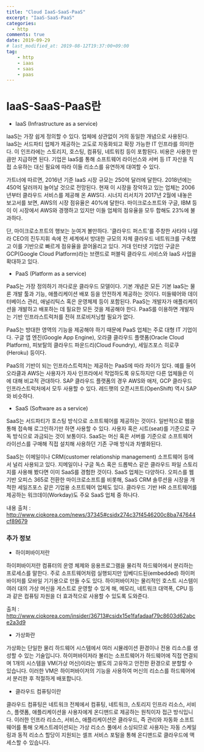 ```yaml
---
title: "Cloud IaaS-SaaS-PaaS"
excerpt: "IaaS-SaaS-PaaS"
categories: 
  - http
comments: true
date: 2019-09-29
# last_modified_at: 2019-08-12T19:37:00+09:00
tag: 
    - http
    - iaas
    - saas
    - paas
---
```


# IaaS-SaaS-PaaS란

- IaaS (Infrastructure as a service)

IaaS는 가장 쉽게 정의할 수 있다. 업체에 상관없이 거의 동일한 개념으로 사용된다. IaaS는 서드파티 업체가 제공하는 고도로 자동화되고 확장 가능한 IT 인프라를 의미한다. 이 인프라에는 스토리지, 호스팅, 컴퓨팅, 네트워킹 등이 포함된다. 비용은 사용한 만큼만 지급하면 된다. 기업은 IaaS를 통해 소프트웨어 라이선스와 서버 등 IT 자산을 직접 소유하는 대신 필요에 따라 이들 리소스를 유연하게 대여할 수 있다.

가트너에 따르면, 2016년 기준 IaaS 시장 규모는 250억 달러에 달한다. 2018년에는 450억 달러까지 늘어날 것으로 전망된다. 현재 이 시장을 장악하고 있는 업체는 2006년부터 클라우드 서비스를 제공해 온 AWS다. 시너지 리서치가 2017년 2월에 내놓은 보고서를 보면, AWS의 시장 점유율은 40%에 달한다. 마이크로소프트와 구글, IBM 등이 이 시장에서 AWS와 경쟁하고 있지만 이들 업체의 점유율을 모두 합해도 23%에 불과하다.

단, 마이크로소프트의 행보는 눈여겨 볼만하다. '클라우드 퍼스트'를 주창한 사타야 나델라 CEO의 진두지휘 속에 전 세계에서 방대한 규모의 자체 클라우드 네트워크를 구축했고 이를 기반으로 빠르게 점유율을 끌어올리고 있다. 거대 인터넷 기업인 구글은 GCP(Google Cloud Platform)라는 브랜드로 퍼블릭 클라우드 서비스와 IaaS 사업을 확대하고 있다.

- PaaS (Platform as a service)

PaaS는 가장 정의하기 까다로운 클라우드 모델이다. 기본 개념은 모든 기본 IaaS는 물론 개발 툴과 기능, 애플리케이션 배포 등을 안전하게 제공하는 것이다. 미들웨어와 데이터베이스 관리, 애널리틱스 혹은 운영체제 등이 포함된다. PaaS는 개발자가 애플리케이션을 개발하고 배포하는 데 필요한 모든 것을 제공해야 한다. PaaS를 이용하면 개발자는 기반 인프라스트럭처를 전혀 프로비저닝할 필요가 없다.

PaaS는 방대한 영역의 기능을 제공해야 하기 때문에 PaaS 업체는 주로 대형 IT 기업이다. 구글 앱 엔진(Google App Engine), 오라클 클라우드 플랫폼(Oracle Cloud Platform), 피보탈의 클라우드 파운드리(Cloud Foundry), 세일즈포스 히로쿠(Heroku) 등이다.

PaaS의 기반이 되는 인프라스트럭처는 제공하는 PaaS에 따라 차이가 있다. 예를 들어 오라클과 AWS는 사용자가 자사 인프라에서 작업하도록 유도하지만 다른 업체들은 이에 대해 비교적 관대하다. SAP 클라우드 플랫폼의 경우 AWS와 애저, GCP 클라우드 인프라스트럭처에서 모두 사용할 수 있다. 레드햇의 오픈시프트(OpenShift) 역시 SAP와 비슷하다.

- SaaS (Software as a service)

SaaS는 서드파티가 호스팅 방식으로 소프트웨어를 제공하는 것이다. 일반적으로 웹을 통해 접속해 로그인하기만 하면 사용할 수 있다. 사용자 혹은 시트(seat)를 기준으로 구독 방식으로 과금되는 것이 보통이다. SaaS는 머신 혹은 서버를 기준으로 소프트웨어 라이선스를 구매해 직접 설치해 사용하던 기존 구매 방식과 차별화된다.

SaaS는 이메일이나 CRM(customer relationship management) 소프트웨어 등에서 널리 사용되고 있다. 지메일이나 구글 독스 혹은 드롭박스 같은 클라우드 파일 스토리지를 사용해 봤다면 이미 SaaS를 경험한 것이다. SaaS 업체는 다양하다. 오피스를 웹 기반 오피스 365로 전환한 마이크로소프트를 비롯해, SaaS CRM 솔루션을 시장을 개척한 세일즈포스 같은 기업용 소프트웨어 업체도 있다. 클라우드 기반 HR 소프트웨어를 제공하는 워크데이(Workday)도 주요 SaaS 업체 중 하나다.

내용 출처 : http://www.ciokorea.com/news/37345#csidx274c37f4546200c8ba747644cf89679 



### 추가 정보

- 하이퍼바이저란

하이퍼바이저란 컴퓨터의 운영 체제와 응용프로그램을 물리적 하드웨어에서 분리하는 프로세스를 말한다. 주로 소프트웨어처럼 실행되지만 임베디드된(embedded) 하이퍼바이저를 모바일 기기용으로 만들 수도 있다. 하이퍼바이저는 물리적인 호스트 시스템이 여러 대의 가상 머신을 게스트로 운영할 수 있게 해, 메모리, 네트워크 대역폭, CPU 등과 같은 컴퓨팅 자원을 더 효과적으로 사용할 수 있도록 도와준다.

출처 : http://www.ciokorea.com/insider/36713#csidx15e1fafadaaf79c8603d62abce2a3d9 

- 가상화란

가상화는 단일한 물리 하드웨어 시스템에서 여러 시뮬레이션 환경이나 전용 리소스를 생성할 수 있는 기술입니다. 하이퍼바이저라 불리는 소프트웨어가 하드웨어에 직접 연결되며 1개의 시스템을 VM(가상 머신)이라는 별도의 고유하고 안전한 환경으로 분할할 수 있습니다. 이러한 VM은 하이퍼바이저의 기능을 사용하여 머신의 리소스를 하드웨어에서 분리한 후 적절하게 배포합니다.

- 클라우드 컴퓨팅이란

클라우드 컴퓨팅은 네트워크 전체에서 컴퓨팅, 네트워크, 스토리지 인프라 리소스, 서비스, 플랫폼, 애플리케이션을 사용자에게 온디맨드로 제공하는 원칙이자 접근 방식입니다. 이러한 인프라 리소스, 서비스, 애플리케이션은 클라우드, 즉 관리와 자동화 소프트웨어를 통해 오케스트레이션되는 가상 리소스 풀에서 소싱되므로 사용자는 자동 스케일링과 동적 리소스 할당이 지원되는 셀프 서비스 포털을 통해 온디맨드로 클라우드에 액세스할 수 있습니다.